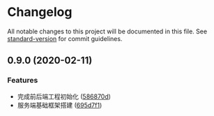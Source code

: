 # Changelog

All notable changes to this project will be documented in this file. See [standard-version](https://github.com/conventional-changelog/standard-version) for commit guidelines.

## 0.9.0 (2020-02-11)


### Features

* 完成前后端工程初始化 ([586870d](https://github.com/jackie1120/calendar/commit/586870d853c23e32b80ff36f9fed4ee68c06c4b8))
* 服务端基础框架搭建 ([695d7f1](https://github.com/jackie1120/calendar/commit/695d7f1f1fec7149ccf6f04c9c581b76763425b7))
